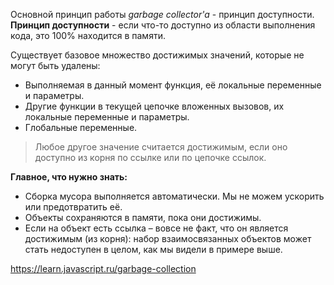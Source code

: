 
Основной принцип работы *garbage collector'a* - принцип доступности.
**Принцип доступности** - если что-то доступно из области выполнения кода, это 100% находится в памяти.

Существует базовое множество достижимых значений, которые не могут быть удалены:
-   Выполняемая в данный момент функция, её локальные переменные и параметры.
-   Другие функции в текущей цепочке вложенных вызовов, их локальные переменные и параметры.
-   Глобальные переменные.

> Любое другое значение считается достижимым, если оно доступно из корня по ссылке или по цепочке ссылок.


**Главное, что нужно знать:**
-   Сборка мусора выполняется автоматически. Мы не можем ускорить или предотвратить её.
-   Объекты сохраняются в памяти, пока они достижимы.
-   Если на объект есть ссылка – вовсе не факт, что он является достижимым (из корня): набор взаимосвязанных объектов может стать недоступен в целом, как мы видели в примере выше.

https://learn.javascript.ru/garbage-collection

